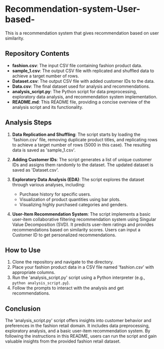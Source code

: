# Recommendation-system-User-based-
This is a recommendation system that gives recommendation based on user similarity.

## Repository Contents

- **fashion.csv**: The input CSV file containing fashion product data.
- **sample_1.csv**: The output CSV file with replicated and shuffled data to achieve a target number of rows.
- **Dataset.csv**: The output CSV file with added customer IDs to the data.
- **Data.csv**: The final dataset used for analysis and recommendations.
- **analysis_script.py**: The Python script for data preprocessing, exploratory data analysis, and recommendation system implementation.
- **README.md**: This README file, providing a concise overview of the analysis script and its functionality.

## Analysis Steps

1. **Data Replication and Shuffling**: The script starts by loading the 'fashion.csv' file, removing duplicate product titles, and replicating rows to achieve a target number of rows (5000 in this case). The resulting data is saved as 'sample_1.csv'.

2. **Adding Customer IDs**: The script generates a list of unique customer IDs and assigns them randomly to the dataset. The updated dataset is saved as 'Dataset.csv'.

3. **Exploratory Data Analysis (EDA)**: The script explores the dataset through various analyses, including:
   - Purchase history for specific users.
   - Visualization of product quantities using bar plots.
   - Visualizing highly purchased categories and genders.

4. **User-Item Recommendation System**: The script implements a basic user-item collaborative filtering recommendation system using Singular Value Decomposition (SVD). It predicts user-item ratings and provides recommendations based on similarity scores. Users can input a Customer ID to get personalized recommendations.

## How to Use

1. Clone the repository and navigate to the directory.
2. Place your fashion product data in a CSV file named 'fashion.csv' with appropriate columns.
3. Run the 'analysis_script.py' script using a Python interpreter (e.g., `python analysis_script.py`).
4. Follow the prompts to interact with the analysis and get recommendations.

## Conclusion

The 'analysis_script.py' script offers insights into customer behavior and preferences in the fashion retail domain. It includes data preprocessing, exploratory analysis, and a basic user-item recommendation system. By following the instructions in this README, users can run the script and gain valuable insights from the provided fashion retail dataset.
